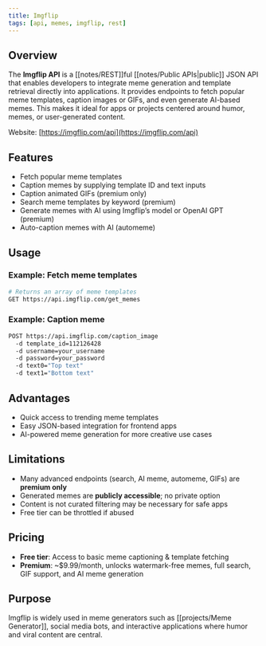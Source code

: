 ```yaml
---
title: Imgflip
tags: [api, memes, imgflip, rest]
---
```

## Overview
The **Imgflip API** is a [[notes/REST]]ful [[notes/Public APIs|public]] JSON API that enables developers to integrate meme generation and template retrieval directly into applications. It provides endpoints to fetch popular meme templates, caption images or GIFs, and even generate AI-based memes. This makes it ideal for apps or projects centered around humor, memes, or user-generated content.  

Website: [https://imgflip.com/api](https://imgflip.com/api)  

## Features
- Fetch popular meme templates  
- Caption memes by supplying template ID and text inputs  
- Caption animated GIFs (premium only)  
- Search meme templates by keyword (premium)  
- Generate memes with AI using Imgflip’s model or OpenAI GPT (premium)  
- Auto-caption memes with AI (automeme)  

## Usage
### Example: Fetch meme templates
```bash
# Returns an array of meme templates
GET https://api.imgflip.com/get_memes
````

### Example: Caption meme

```bash
POST https://api.imgflip.com/caption_image
  -d template_id=112126428
  -d username=your_username
  -d password=your_password
  -d text0="Top text"
  -d text1="Bottom text"
```

## Advantages
* Quick access to trending meme templates
* Easy JSON-based integration for frontend apps
* AI-powered meme generation for more creative use cases

## Limitations
* Many advanced endpoints (search, AI meme, automeme, GIFs) are **premium only**
* Generated memes are **publicly accessible**; no private option
* Content is not curated filtering may be necessary for safe apps
* Free tier can be throttled if abused

## Pricing
* **Free tier**: Access to basic meme captioning & template fetching
* **Premium**: \~\$9.99/month, unlocks watermark-free memes, full search, GIF support, and AI meme generation

## Purpose
Imgflip is widely used in meme generators such as [[projects/Meme Generator]], social media bots, and interactive applications where humor and viral content are central.

